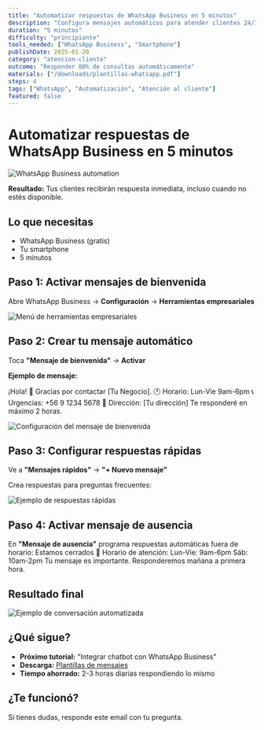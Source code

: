 ```yaml
---
title: "Automatizar respuestas de WhatsApp Business en 5 minutos"
description: "Configura mensajes automáticos para atender clientes 24/7"
duration: "5 minutos"
difficulty: "principiante"
tools_needed: ["WhatsApp Business", "Smartphone"]
publishDate: 2025-01-20
category: "atencion-cliente"
outcome: "Responder 80% de consultas automáticamente"
materials: ["/downloads/plantillas-whatsapp.pdf"]
steps: 4
tags: ["WhatsApp", "Automatización", "Atención al cliente"]
featured: false
---
```


# Automatizar respuestas de WhatsApp Business en 5 minutos

![WhatsApp Business automation](/images/tutorials/whatsapp-automation-cover.jpg)

**Resultado:** Tus clientes recibirán respuesta inmediata, incluso cuando no estés disponible.

## Lo que necesitas
- WhatsApp Business (gratis)
- Tu smartphone
- 5 minutos

## Paso 1: Activar mensajes de bienvenida

Abre WhatsApp Business → **Configuración** → **Herramientas empresariales**

![Menú de herramientas empresariales](/images/tutorials/whatsapp-paso1.jpg)

## Paso 2: Crear tu mensaje automático

Toca **"Mensaje de bienvenida"** → **Activar**

**Ejemplo de mensaje:**

¡Hola! 👋
Gracias por contactar [Tu Negocio].
🕐 Horario: Lun-Vie 9am-6pm
📞 Urgencias: +56 9 1234 5678
📍 Dirección: [Tu dirección]
Te responderé en máximo 2 horas.

![Configuración del mensaje de bienvenida](/images/tutorials/whatsapp-paso2.jpg)

## Paso 3: Configurar respuestas rápidas

Ve a **"Mensajes rápidos"** → **"+ Nuevo mensaje"**

Crea respuestas para preguntas frecuentes:

![Ejemplo de respuestas rápidas](/images/tutorials/whatsapp-respuestas-rapidas.png)

## Paso 4: Activar mensaje de ausencia

En **"Mensaje de ausencia"** programa respuestas automáticas fuera de horario:
Estamos cerrados 🌙
Horario de atención:
Lun-Vie: 9am-6pm
Sáb: 10am-2pm
Tu mensaje es importante. Responderemos mañana a primera hora.

## Resultado final

![Ejemplo de conversación automatizada](/images/tutorials/whatsapp-resultado.gif)

## ¿Qué sigue?
- **Próximo tutorial:** "Integrar chatbot con WhatsApp Business"
- **Descarga:** [Plantillas de mensajes](/downloads/plantillas-whatsapp.pdf)
- **Tiempo ahorrado:** 2-3 horas diarias respondiendo lo mismo

## ¿Te funcionó?
Si tienes dudas, responde este email con tu pregunta. 